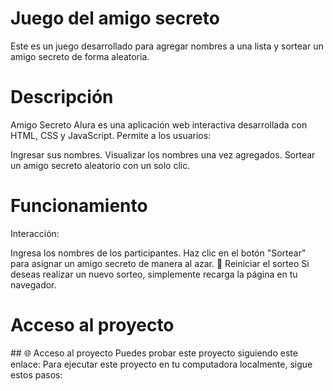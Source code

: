 <h1> Juego del amigo secreto</h1>

Este es un juego desarrollado para agregar nombres a una lista y sortear un amigo secreto de forma aleatoria.

<h1>Descripción </h1>
Amigo Secreto Alura es una aplicación web interactiva desarrollada con HTML, CSS y JavaScript. Permite a los usuarios:

Ingresar sus nombres.
Visualizar los nombres una vez agregados.
Sortear un amigo secreto aleatorio con un solo clic.

<h1>Funcionamiento </h1>
Interacción:

Ingresa los nombres de los participantes.
Haz clic en el botón "Sortear" para asignar un amigo secreto de manera al azar.
🔄 Reiniciar el sorteo
Si deseas realizar un nuevo sorteo, simplemente recarga la página en tu navegador.

<h1>Acceso al proyecto </h1>
## 🌐 Acceso al proyecto
Puedes probar este proyecto siguiendo este enlace: 
Para ejecutar este proyecto en tu computadora localmente, sigue estos pasos:

